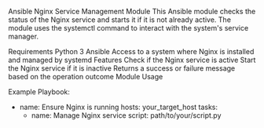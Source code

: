 Ansible Nginx Service Management Module
This Ansible module checks the status of the Nginx service and starts it if it is not already active. The module uses the systemctl command to interact with the system's service manager.

Requirements
Python 3
Ansible
Access to a system where Nginx is installed and managed by systemd
Features
Check if the Nginx service is active
Start the Nginx service if it is inactive
Returns a success or failure message based on the operation outcome
Module Usage


Example Playbook:
- name: Ensure Nginx is running
  hosts: your_target_host
  tasks:
    - name: Manage Nginx service
      script: path/to/your/script.py